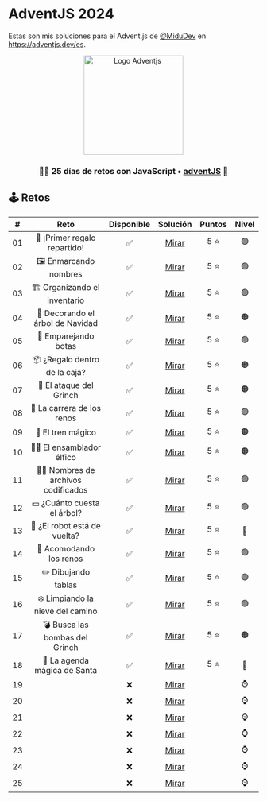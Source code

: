 # AdventJS 2024

Estas son mis soluciones para el Advent.js de [@MiduDev](https://github.com/midudev "@MiduDev") en https://adventjs.dev/es.

<p align="center"> 
  <img  
    height="200"
    src="https://github.com/user-attachments/assets/acb2747a-6c12-4f90-b975-0fcce495fe02"
    alt="Logo Adventjs"
  />
</p>

<h3 align="center">🧑‍🚀 25 días de retos con JavaScript • <a href="https://adventjs.dev">adventJS</a> 🚀</h3>

## 🕹️ Retos

|  #  |                  Reto                       |   Disponible    |                Solución                  |  Puntos  |  Nivel  |
| :-: | :------------------------------------------------------------------: | :------------:  | :----------------------------------------: | :---------: | :---------: |
| 01  |   🎁 ¡Primer regalo repartido!    |       ✅        | [Mirar](Reto%2301.js) |   5 ⭐   |    🟢    |  
| 02  |       🖼 Enmarcando nombres       |       ✅        | [Mirar](Reto%2302.js) |   5 ⭐   |    🟢    |  
| 03  |   🏗 Organizando el inventario    |       ✅        | [Mirar](Reto%2303.js) |   5 ⭐   |    🟢    |  
| 04  | 🎄 Decorando el árbol de Navidad  |       ✅        | [Mirar](Reto%2304.js) |   5 ⭐   |    🟠    |  
| 05  |       👞 Emparejando botas        |       ✅        | [Mirar](Reto%2305.js) |   5 ⭐   |    🟢    |  
| 06  |   📦 ¿Regalo dentro de la caja?   |       ✅        | [Mirar](Reto%2306.js) |   5 ⭐   |    🟠    |  
| 07  |      👹 El ataque del Grinch      |       ✅        | [Mirar](Reto%2307.js) |   5 ⭐   |    🟠    |  
| 08  |    🦌 La carrera de los renos     |       ✅        | [Mirar](Reto%2308.js) |   5 ⭐   |    🟢    |  
| 09  |        🚂 El tren mágico          |       ✅        | [Mirar](Reto%2309.js) |   5 ⭐   |    🟠    |  
| 10  |    👩‍💻 El ensamblador élfico       |       ✅        | [Mirar](Reto%2310.js) |   5 ⭐   |    🟠    |  
| 11  |🏴‍☠️ Nombres de archivos codificados |       ✅        | [Mirar](Reto%2311.js) |   5 ⭐   |    🟢    |  
| 12  |   💵 ¿Cuánto cuesta el árbol?     |       ✅        | [Mirar](Reto%2312.js) |   5 ⭐   |    🟢    |  
| 13  |   🤖 ¿El robot está de vuelta?    |       ✅        | [Mirar](Reto%2313.js) |   5 ⭐   |    🔴    |  
| 14  |     🦌 Acomodando los renos       |       ✅        | [Mirar](Reto%2314.js) |   5 ⭐   |    🟢    |  
| 15  |       ✏️ Dibujando tablas         |       ✅        | [Mirar](Reto%2315.js) |   5 ⭐   |    🟢    |  
| 16  | ❄️ Limpiando la nieve del camino  |       ✅        | [Mirar](Reto%2316.js) |   5 ⭐   |    🟢    |  
| 17  |  💣 Busca las bombas del Grinch   |       ✅        | [Mirar](Reto%2317.js) |   5 ⭐   |    🟠    |  
| 18  |   📇 La agenda mágica de Santa    |       ✅        | [Mirar](Reto%2318.js) |   5 ⭐   |    🔴    |  
| 19  |                                   |       ❌        | [Mirar](Reto%2319.js) |         |    ⌚    |  
| 20  |                                   |       ❌        | [Mirar](Reto%2320.js) |         |    ⌚    |  
| 21  |                                   |       ❌        | [Mirar](Reto%2321.js) |         |    ⌚    |  
| 22  |                                   |       ❌        | [Mirar](Reto%2322.js) |         |    ⌚    |  
| 23  |                                   |       ❌        | [Mirar](Reto%2323.js) |         |    ⌚    |  
| 24  |                                   |       ❌        | [Mirar](Reto%2324.js) |         |    ⌚    |  
| 25  |                                   |       ❌        | [Mirar](Reto%2325.js) |         |    ⌚    |  
